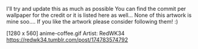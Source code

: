 I'll try and update this as much as possible 
You can find the commit per wallpaper for the credit or it is listed here as well...
None of this artwork is mine soo.... 
If you like the artwork please consider following them! :)


[1280 x 560] anime-coffee.gif
Artist: RedWK34
https://redwk34.tumblr.com/post/174783574792
